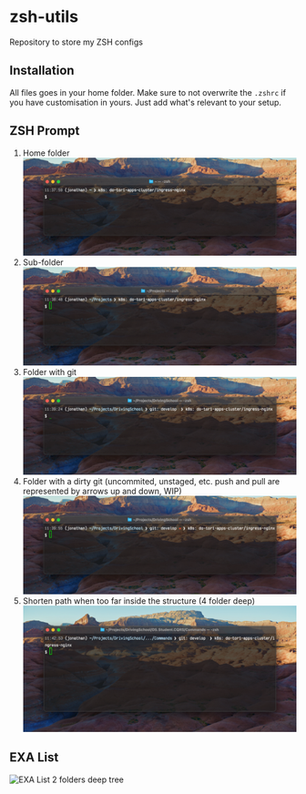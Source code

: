 # zsh-utils
Repository to store my ZSH configs

## Installation
All files goes in your home folder. Make sure to not overwrite the `.zshrc` if you have customisation in yours. Just add what's relevant to your setup.

## ZSH Prompt
1. Home folder
![Home](/screenshots/home%20directory.png)
2. Sub-folder
![First child sub-folder](/screenshots/project%20directory.png)
3. Folder with git
![Git](/screenshots/inside%20a%20git%20repo.png)
4. Folder with a dirty git (uncommited, unstaged, etc. push and pull are represented by arrows up and down, WIP)
![Git Dirty](/screenshots/inside%20a%20git%20repo%20dirty.png)
5. Shorten path when too far inside the structure (4 folder deep)
![Shorten path](/screenshots/shorten%20path.png)

## EXA List
![EXA List 2 folders deep tree](/screenshots/EXA%20listing%202%20folders%20deep.png)
